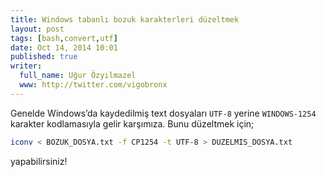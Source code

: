 ```yaml
---
title: Windows tabanlı bozuk karakterleri düzeltmek
layout: post
tags: [bash,convert,utf]
date: Oct 14, 2014 10:01
published: true
writer:
  full_name: Uğur Özyılmazel
  www: http://twitter.com/vigobronx
---
```

Genelde Windows’da kaydedilmiş text dosyaları `UTF-8` yerine `WINDOWS-1254`
karakter kodlamasıyla gelir karşımıza. Bunu düzeltmek için;

```bash
iconv < BOZUK_DOSYA.txt -f CP1254 -t UTF-8 > DUZELMIS_DOSYA.txt
```

yapabilirsiniz!